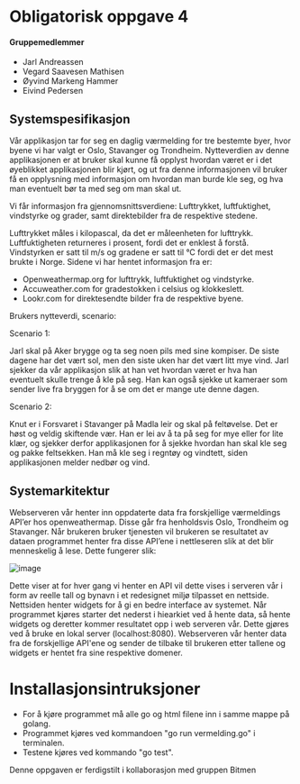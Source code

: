 # Obligatorisk oppgave 4 #

#### Gruppemedlemmer ####
* Jarl Andreassen 
* Vegard Saavesen Mathisen 
* Øyvind Markeng Hammer 
* Eivind Pedersen 


## Systemspesifikasjon ## 

Vår applikasjon tar for seg en daglig værmelding for tre bestemte byer, hvor byene vi har valgt er Oslo, Stavanger og Trondheim. Nytteverdien av denne applikasjonen er at bruker skal kunne få opplyst hvordan været er i det øyeblikket applikasjonen blir kjørt, og ut fra denne informasjonen vil bruker få en opplysning med informasjon om hvordan man burde kle seg, og hva man eventuelt bør ta med seg om man skal ut.

Vi får informasjon fra gjennomsnittsverdiene: Lufttrykket, luftfuktighet, vindstyrke og grader, samt direktebilder fra de respektive stedene. 

Lufttrykket måles i kilopascal, da det er måleenheten for lufttrykk. Luftfuktigheten returneres i prosent, fordi det er enklest å forstå. Vindstyrken er satt til m/s og gradene er satt til °C fordi det er det mest brukte i Norge. 
Sidene vi har hentet informasjon fra er:

* Openweathermap.org for lufttrykk, luftfuktighet og vindstyrke.
* Accuweather.com for gradestokken i celsius og klokkeslett. 
* Lookr.com for direktesendte bilder fra de respektive byene. 

Brukers nytteverdi, scenario: 

Scenario 1:

Jarl skal på Aker brygge og ta seg noen pils med sine kompiser. De siste dagene har det vært sol, men den siste uken har det vært litt mye vind. Jarl sjekker da vår applikasjon slik at han vet hvordan været er hva han eventuelt skulle trenge å kle på seg. Han kan også sjekke ut kameraer som sender live fra bryggen for å se om det er mange ute denne dagen. 

Scenario 2: 

Knut er i Forsvaret i Stavanger på Madla leir og skal på feltøvelse. Det er høst og veldig skiftende vær. Han er lei av å ta på seg for mye eller for lite klær, og sjekker derfor applikasjonen for å sjekke hvordan han skal kle seg og pakke feltsekken. Han må kle seg i regntøy og vindtett, siden applikasjonen melder nedbør og vind. 

  



## Systemarkitektur ##

Webserveren vår henter inn oppdaterte data fra forskjellige værmeldings API’er hos openweathermap. 
Disse går fra henholdsvis Oslo, Trondheim og Stavanger. Når brukeren bruker tjenesten vil brukeren se resultatet av dataen programmet
henter fra disse API’ene i nettleseren slik at det blir menneskelig å lese. 
Dette fungerer slik:

![image](https://user-images.githubusercontent.com/35763762/39866250-245c0f64-5450-11e8-8964-e6d2cb04b93d.png)

Dette viser at for hver gang vi henter en API vil dette vises i serveren vår i form av reelle tall og bynavn i et redesignet
miljø tilpasset en nettside. Nettsiden henter widgets for å gi en bedre interface av systemet. 
Når programmet kjøres starter det nederst i hiearkiet ved å hente data, så hente widgets og deretter kommer resultatet
opp i web serveren vår. Dette gjøres ved å bruke en lokal server (localhost:8080). Webserveren vår henter data fra de forskjellige
API'ene og sender de tilbake til brukeren etter tallene og widgets er hentet fra sine respektive domener.



# Installasjonsintruksjoner #
* For å kjøre programmet må alle go og html filene inn i samme mappe på golang. 
* Programmet kjøres ved kommandoen "go run vermelding.go" i terminalen.
* Testene kjøres ved kommando "go test".

Denne oppgaven er ferdigstilt i kollaborasjon med gruppen Bitmen
